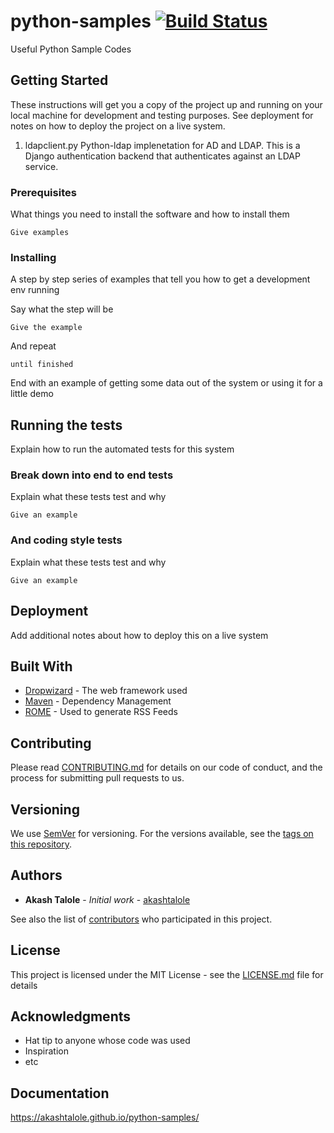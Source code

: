 # python-samples [![Build Status](https://travis-ci.org/akashtalole/python-samples.svg?branch=master)](https://travis-ci.org/akashtalole/python-samples)

Useful Python Sample Codes

## Getting Started

These instructions will get you a copy of the project up and running on your local machine for development and testing purposes. See deployment for notes on how to deploy the project on a live system.
1. ldapclient.py
Python-ldap implenetation for AD and LDAP. This is a Django authentication backend that authenticates against an LDAP service.

### Prerequisites

What things you need to install the software and how to install them

```
Give examples
```

### Installing

A step by step series of examples that tell you how to get a development env running

Say what the step will be

```
Give the example
```

And repeat

```
until finished
```

End with an example of getting some data out of the system or using it for a little demo

## Running the tests

Explain how to run the automated tests for this system

### Break down into end to end tests

Explain what these tests test and why

```
Give an example
```

### And coding style tests

Explain what these tests test and why

```
Give an example
```

## Deployment

Add additional notes about how to deploy this on a live system

## Built With

* [Dropwizard](http://www.dropwizard.io/1.0.2/docs/) - The web framework used
* [Maven](https://maven.apache.org/) - Dependency Management
* [ROME](https://rometools.github.io/rome/) - Used to generate RSS Feeds

## Contributing

Please read [CONTRIBUTING.md](https://github.com/akashtalole) for details on our code of conduct, and the process for submitting pull requests to us.

## Versioning

We use [SemVer](http://semver.org/) for versioning. For the versions available, see the [tags on this repository](https://github.com/akashtalole/python-samples/tags). 

## Authors

* **Akash Talole** - *Initial work* - [akashtalole](https://github.com/akashtalole)

See also the list of [contributors](https://github.com/akashtalole/python-samples/graphs/contributors) who participated in this project.

## License

This project is licensed under the MIT License - see the [LICENSE.md](LICENSE.md) file for details

## Acknowledgments

* Hat tip to anyone whose code was used
* Inspiration
* etc

## Documentation

https://akashtalole.github.io/python-samples/
